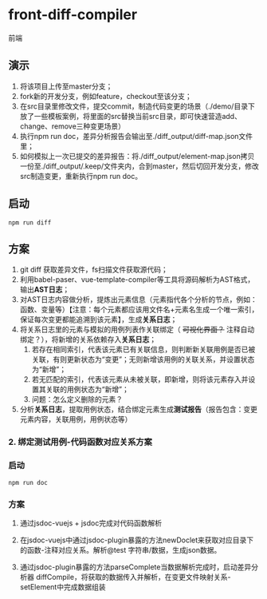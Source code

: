# front-diff-compiler

前端

## 演示

1. 将该项目上传至master分支；
2. fork新的开发分支，例如feature，checkout至该分支；
3. 在src目录里修改文件，提交commit，制造代码变更的场景（./demo/目录下放了一些模板案例，将里面的src替换当前src目录，即可快速营造add、change、remove三种变更场景）
4. 执行npm run doc，差异分析报告会输出至./diff_output/diff-map.json文件里；
5. 如何模拟上一次已提交的差异报告：将./diff_output/element-map.json拷贝一份至./diff_output/.keep/文件夹内，合到master，然后切回开发分支，修改src制造变更，重新执行npm run doc。

## 启动

`npm run diff`

## 方案

1. git diff 获取差异文件，fs扫描文件获取源代码；
2. 利用babel-paser、vue-template-compiler等工具将源码解析为AST格式，输出**AST日志**；
3. 对AST日志内容做分析，提炼出元素信息（元素指代各个分析的节点，例如：函数、变量等）【注意：每个元素都应该用文件名+元素名生成一个唯一索引，保证每次变更都能追溯到该元素】，生成**关系日志**；
4. 将关系日志里的元素与模拟的用例列表作关联绑定（ ~~可视化界面？~~ 注释自动绑定？），将新增的关系依赖存入**关系日志**；
	1. 若存在相同索引，代表该元素已有关联信息，则判断新关联用例是否已被关联，有则更新状态为“变更”；无则新增该用例的关联关系，并设置状态为“新增”；
	2. 若无匹配的索引，代表该元素从未被关联，即新增，则将该元素存入并设置其关联的用例状态为“新增”；
	3. 问题：怎么定义删除的元素？
5. 分析**关系日志**，提取用例状态，结合绑定元素生成**测试报告**（报告包含：变更元素内容，关联用例，用例状态等）

### 2. 绑定测试用例-代码函数对应关系方案
### 启动

`npm run doc`

### 方案
1. 通过jsdoc-vuejs + jsdoc完成对代码函数解析

2. 在jsdoc-vuejs中通过jsdoc-plugin暴露的方法newDoclet来获取对应目录下的函数-注释对应关系。解析@test 字符串/数据，生成json数据。

3. 通过jsdoc-plugin暴露的方法parseComplete当数据解析完成时，启动差异分析器 diffCompile，将获取的数据传入并解析，在变更文件映射关系-setElement中完成数据组装